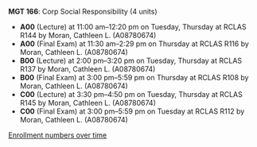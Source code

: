 **MGT 166**: Corp Social Responsibility (4 units)

- **A00** (Lecture) at 11:00 am–12:20 pm on Tuesday, Thursday at RCLAS R144 by Moran, Cathleen L. (A08780674)
- **A00** (Final Exam) at 11:30 am–2:29 pm on Thursday at RCLAS R116 by Moran, Cathleen L. (A08780674)
- **B00** (Lecture) at 2:00 pm–3:20 pm on Tuesday, Thursday at RCLAS R137 by Moran, Cathleen L. (A08780674)
- **B00** (Final Exam) at 3:00 pm–5:59 pm on Thursday at RCLAS R108 by Moran, Cathleen L. (A08780674)
- **C00** (Lecture) at 3:30 pm–4:50 pm on Tuesday, Thursday at RCLAS R145 by Moran, Cathleen L. (A08780674)
- **C00** (Final Exam) at 3:00 pm–5:59 pm on Tuesday at RCLAS R112 by Moran, Cathleen L. (A08780674)

[Enrollment numbers over time](./MGT166.tsv)
